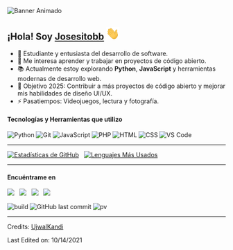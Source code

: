 <!-- Personaliza este archivo README para tu perfil de GitHub -->

![Banner Animado](https://mir-s3-cdn-cf.behance.net/project_modules/max_1200/4ff07986208593.5d9a654e92f36.gif)

<h2 align="left">¡Hola! Soy <a href="https://github.com/Josesitobb" target="_blank" rel="noopener noreferrer">Josesitobb</a> <img src="https://raw.githubusercontent.com/ABSphreak/ABSphreak/master/gifs/Hi.gif" height="30" /></h2>

- 🌟 Estudiante y entusiasta del desarrollo de software.
- 🚀 Me interesa aprender y trabajar en proyectos de código abierto.
- 📚 Actualmente estoy explorando **Python**, **JavaScript** y herramientas modernas de desarrollo web.
- 🎯 Objetivo 2025: Contribuir a más proyectos de código abierto y mejorar mis habilidades de diseño UI/UX.
- ⚡ Pasatiempos: Videojuegos, lectura y fotografía.

#### Tecnologías y Herramientas que utilizo
<p align="left">
  <img height="25px" src="https://raw.githubusercontent.com/UjwalKandi/UjwalKandi/changes-to-readme/svg/python-5.svg" alt="Python">
  <img height="25px" src="https://raw.githubusercontent.com/UjwalKandi/UjwalKandi/changes-to-readme/svg/git-icon.svg" alt="Git">
  <img height="25px" src="https://raw.githubusercontent.com/UjwalKandi/UjwalKandi/changes-to-readme/svg/javascript.svg" alt="JavaScript">
  <img height="25px" src="https://cdn.jsdelivr.net/gh/devicons/devicon/icons/php/php-original.svg" alt="PHP">
  <img height="25px" src="https://raw.githubusercontent.com/UjwalKandi/UjwalKandi/changes-to-readme/svg/html-5.svg" alt="HTML">
  <img height="25px" src="https://raw.githubusercontent.com/UjwalKandi/UjwalKandi/changes-to-readme/svg/css-3.svg" alt="CSS">
  <img height="25px" src="https://raw.githubusercontent.com/UjwalKandi/UjwalKandi/changes-to-readme/svg/visual-studio-code-1.svg" alt="VS Code">
</p>

---

[![Estadísticas de GitHub](https://github-readme-stats.vercel.app/api?username=Josesitobb&count_private=true&show_icons=true&theme=radical)](https://github.com/Josesitobb?tab=repositories)&nbsp;&nbsp;
[![Lenguajes Más Usados](https://github-readme-stats.vercel.app/api/top-langs/?username=Josesitobb&layout=compact&langs_count=6&theme=radical)](https://github.com/Josesitobb)

---

#### Encuéntrame en
<p align='left'>
   <a href="https://www.linkedin.com/in/jose-antonio-guerra-diaz-72816630a" target="_blank"><img height="25" src="https://raw.githubusercontent.com/UjwalKandi/UjwalKandi/changes-to-readme/svg/linkedin%20rect.svg"></a>&nbsp;&nbsp;
   <a href="https://twitter.com/Josesitobb" target="_blank"><img height="25" src="https://raw.githubusercontent.com/UjwalKandi/UjwalKandi/changes-to-readme/svg/twitter%20rect.svg"></a>&nbsp;&nbsp;
   <a href="https://instagram.com/Josesitobb" target="_blank"><img height="25" src="https://raw.githubusercontent.com/UjwalKandi/UjwalKandi/changes-to-readme/svg/insta%20rect.svg"></a>&nbsp;&nbsp;
   <a href="https://github.com/Josesitobb" target="_blank"><img height="25" src="https://raw.githubusercontent.com/UjwalKandi/UjwalKandi/changes-to-readme/svg/github%20rect.svg"></a>&nbsp;&nbsp;
</p>


![build](https://github.com/UjwalKandi/UjwalKandi/blob/changes-to-readme/svg/badge.svg)
![GitHub last commit](https://github.com/UjwalKandi/UjwalKandi/blob/master/svg/last%20commit.svg)
![pv](https://pageview.vercel.app/?github_user=UjwalKandi)


-----
Credits: [UjwalKandi](https://github.com/UjwalKandi)

Last Edited on: 10/14/2021
